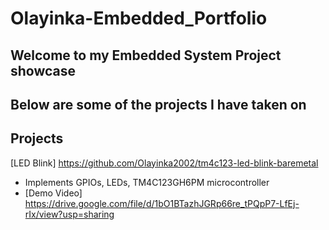 # Olayinka-Embedded_Portfolio
## Welcome to my Embedded System Project showcase
## Below are some of the projects I have taken on

## Projects
[LED Blink] https://github.com/Olayinka2002/tm4c123-led-blink-baremetal
 - Implements GPIOs, LEDs, TM4C123GH6PM microcontroller
 - [Demo Video] https://drive.google.com/file/d/1bO1BTazhJGRp66re_tPQpP7-LfEj-rIx/view?usp=sharing
